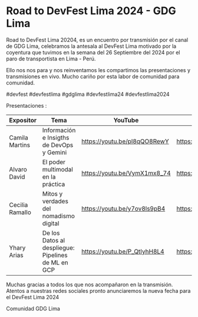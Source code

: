 # Road to DevFest Lima 2024  - GDG Lima

Road to DevFest Lima 20204, es un encuentro por transmisión por el canal de GDG Lima, 
celebramos la antesala al DevFest Lima motivado por la coyentura que tuvimos en la semana del 
26 Septiembre del 2024 por el paro de transportista en Lima - Perú.

Ello nos nos para y nos reinventamos les compartimos las presentaciones y transmisiones en vivo.
Mucho cariño por esta labor de comunidad para comunidad.

#devfest #devfestlima #gdglima #devfestlima24 #devfestlima2024


Presentaciones :

Expositor | Tema  | YouTube | Presentación |
------------ | ------------- | ------------- |  ------------- | 
Camila Martins  | Información e Insigths de DevOps y Gemini | https://youtu.be/pl8qQO8RewY | https://drive.google.com/file/d/1NQmUMQ_SnuK64RWzszWteTVF_In1hhIp/ |
Alvaro David | El poder multimodal en la práctica | https://youtu.be/VymX1mx8_74  | https://bit.ly/DevFest-Lima24  |
Cecilia Ramallo | Mitos y verdades del nomadismo digital | https://youtu.be/y7ov8ls9pB4 | https://drive.google.com/file/d/1PJSP6A0EW9tphGXuCisfFdiCb92y38aC/ |
Yhary Arias | De los Datos al despliegue: Pipelines de ML en GCP | https://youtu.be/P_QtIyhH8L4 | https://drive.google.com/file/d/1hAboadPtxg4S9o0B2FUHub7uD5zYu_tk/ |


Muchas gracias a todos los que nos acompañaron en la transmisión.
Atentos a nuestras redes sociales pronto anunciaremos la nueva fecha para el DevFest Lima 2024


Comunidad GDG Lima 

    
    
    
  
